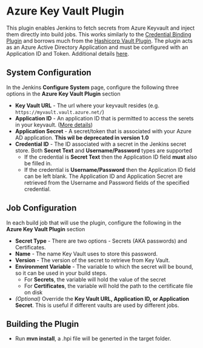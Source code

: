 # Azure Key Vault Plugin
This plugin enables Jenkins to fetch secrets from Azure Keyvault and inject them directly into build jobs.
This works similarly to the [Credential Binding Plugin](https://wiki.jenkins-ci.org/display/JENKINS/Credentials+Binding+Plugin) and borrows much from the [Hashicorp Vault Plugin](https://wiki.jenkins-ci.org/display/JENKINS/HashiCorp+Vault+Plugin).
The plugin acts as an Azure Active Directory Application and must be configured with an Application ID and Token. Additional details [here](https://docs.microsoft.com/en-us/azure/app-service-mobile/app-service-mobile-how-to-configure-active-directory-authentication#optional-configure-a-native-client-application).

## System Configuration
In the Jenkins **Configure System** page, configure the following three options in the **Azure Key Vault Plugin** section
* **Key Vault URL** - The url where your keyvault resides (e.g. `https://myvault.vault.azure.net/`)
* **Application ID** - An application ID that is permitted to access the serets in your keyvault. ([More details](https://docs.microsoft.com/en-us/azure/app-service-mobile/app-service-mobile-how-to-configure-active-directory-authentication#optional-configure-a-native-client-application))
* **Application Secret** - A secret/token that is associated with your Azure AD application. **This wil be deprecated in version 1.0**
* **Credential ID** - The ID associated with a secret in the Jenkins secret store. Both **Secret Text** and **Username/Password** types are supported
  * If the credential is **Secret Text** then the Application ID field **must** also be filled in.
  * If the credential is **Username/Password** then the Application ID field can be left blank. The Application ID and Application Secret are retrieved from the Username and Password fields of the specified credential.

## Job Configuration
In each build job that will use the plugin, configure the following in the **Azure Key Vault Plugin** section
* **Secret Type** - There are two options - Secrets (AKA passwords) and Certificates.
* **Name** - The name Key Vault uses to store this password.
* **Version** - The version of the secret to retrieve from Key Vault.
* **Environment Variable** - The variable to which the secret will be bound, so it can be used in your build steps.
  * For **Secrets**, the variable will hold the value of the secret
  * For **Certificates**, the variable will hold the path to the certificate file on disk
* _(Optional)_ Override the **Key Vault URL, Application ID, or Application Secret**. This is useful if different vaults are used by different jobs.

## Building the Plugin
* Run **mvn install**, a .hpi file will be generted in the target folder.
